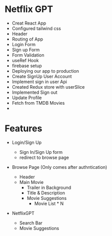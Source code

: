 # Netflix GPT

- Creat React App
- Configured tailwind css
- Header
- Routing of App
- Login Form
- Sign up Form
- Form Validation
- useRef Hook
- firebase setup
- Deploying our app to production
- Create SignUp User Account
- Implement sign in user Api
- Created Redux store with userSlice
- Implemented Sign out
- Update Profile 
- Fetch from TMDB Movies
- 


# Features

- Login/Sign Up
  - Sign In/Sign Up form
  - redirect to browse page

- Browse Page (Only comes after authntication)
  - Header
  - Main Movie
     - Trailer in Background
     - Title & Description
     - Movie Suggestions
       - Movie List * N

- NetflixGPT
  - Search Bar
  - Movie Suggestions


